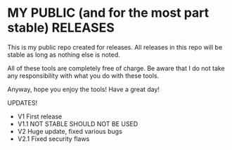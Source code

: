 # MY PUBLIC (and for the most part stable) RELEASES
This is my public repo created for releases. All releases in this repo will be stable as long as nothing else is noted.

All of these tools are completely free of charge.
Be aware that I do not take any responsibility with what you do with these tools.

Anyway, hope you enjoy the tools!
Have a great day!

UPDATES!
- V1 First release
- V1.1 NOT STABLE SHOULD NOT BE USED
- V2 Huge update, fixed various bugs
- V2.1 Fixed security flaws
